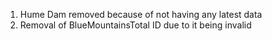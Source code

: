 1) Hume Dam removed because of not having any latest data
2) Removal of BlueMountainsTotal ID due to it being invalid